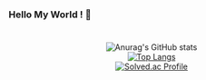
### Hello My World ! 👋

<!--
**Jeonghyeon-Ryu/Jeonghyeon-Ryu** is a ✨ _special_ ✨ repository because its `README.md` (this file) appears on your GitHub profile.

Here are some ideas to get you started:

- 🔭 I’m currently working on ...
- 🌱 I’m currently learning ...
- 👯 I’m looking to collaborate on ...
- 🤔 I’m looking for help with ...
- 💬 Ask me about ...
- 📫 How to reach me: ...
- 😄 Pronouns: ...
- ⚡ Fun fact: ...
-->
#
<div align="center">

  ![Anurag's GitHub stats](https://github-readme-stats.vercel.app/api?username=Jeonghyeon-Ryu&show_icons=true&theme=tokyonight) <br>
  [![Top Langs](https://github-readme-stats.vercel.app/api/top-langs/?username=Jeonghyeon-Ryu&layout=compact)](https://github.com/anuraghazra/github-readme-stats) <br>
  [![Solved.ac Profile](http://mazassumnida.wtf/api/v2/generate_badge?boj=vxxv123)](https://solved.ac/vxxv123)
  
</div>


